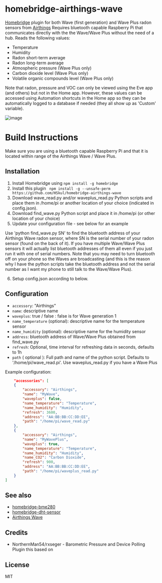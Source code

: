# homebridge-airthings-wave

[Homebridge](https://github.com/nfarina/homebridge) plugin for both Wave (first generation) and Wave Plus 
radon sensors from [Airthings](https://www.airthings.com/)  Requires bluetooth capable Raspberry Pi that
communicates directly with the the Wave/Wave Plus without the need of a hub.  Reads the following values:
* Temperature
* Humidity
* Radon short-term average
* Radon long-term average
* Atmospheric pressure (Wave Plus only)
* Carbon dioxide level (Wave Plus only)
* Volatile organic compounds level (Wave Plus only)
  
Note that radon, pressure and VOC can only be viewed using the Eve app (and others) but not in the Home app.
However, these values can be accessed using Automation shortcuts in the Home app so they can be automatically
logged to a database if needed (they all show up as 'Custom' variable).

![image](https://github.com/HSkul/homebridge-airthings-wave/assets/32560714/35a1de08-f075-4e8a-8bd1-48c7cde181f0)

# Build Instructions

Make sure you are using a bluetooth capable Raspberry Pi and that it is located within range of the Airthings Wave 
/ Wave Plus.

## Installation
1.	Install Homebridge using `npm install -g homebridge`
2.	Install this plugin ` npm install -g --unsafe-perm https://github.com/HSkul/homebridge-airthings-wave`
3.  Download wave_read.py and/or waveplus_read.py Python scripts and place them in /home/pi or another location of your choice (indicated in config.json).
4.  Download find_wave.py Python script and place it in /home/pi (or other location of your choice)
5.	Update your configuration file - see below for an example

Use 'python find_wave.py SN' to find the bluetooth address of your Airthings Wave radon sensor, where SN is the serial number of your radon sensor (found on the back of it).  If you have multiple Wave/Wave Plus sensors it will actually list bluetooth addresses of them all even if you just run it with one of serial numbers.  Note that you may need to turn bluetooth off on your phone so the Waves are broadcasting (and this is the reason why I have the python scripts take the bluetooth address and not the serial number as I want my phone to still talk to the Wave/Wave Plus).

6. Setup config.json according to below. 

## Configuration
* `accessory`: "Airthings"
* `name`: descriptive name
* `waveplus`: true / false : false is for Wave generation 1 
* `name_temperature` (optional): descriptive name for the temperature sensor
* `name_humidity` (optional): descriptive name for the humidity sensor
* `address`: bluetooth address of Wave/Wave Plus obtained from find_wave.py
* `refresh`: Optional, time interval for refreshing data in seconds, defaults to 1h
* `path` ( optional ): Full path and name of the python script.  Defaults to '/home/pi/wave_read.pi'.  Use waveplus_read.py if you have a Wave Plus

Example configuration:

```json
    "accessories": [
    {
        "accessory": "Airthings",
        "name": "MyWave",
        "waveplus": false,
        "name_temperature": "Temperature",
        "name_humidity": "Humidity",
        "refresh": 3600,
        "address": "AA:BB:BB:CC:DD:EE",
        "path": "/home/pi/wave_read.py"
    },
    {
        "accessory": "Airthings",
        "name": "MyWavePlus",
        "waveplus": true,
        "name_temperature": "Temperature",
        "name_humidity": "Humidity",
        "name_CO2": "Carbon Dioxide",
        "refresh": 900,
        "address": "AA:BB:BB:CC:DD:EE",
        "path": "/home/pi/waveplus_read.py"
    }
]
```

## See also

* [homebridge-bme280](https://www.npmjs.com/package/homebridge-bme280)
* [homebridge-dht-sensor](https://www.npmjs.com/package/homebridge-dht-sensor)
* [Airthings Wave](https://www.airthings.com)

## Credits
* NorthernMan54/rxseger - Barometric Pressure and Device Polling Plugin this based on

## License

MIT
